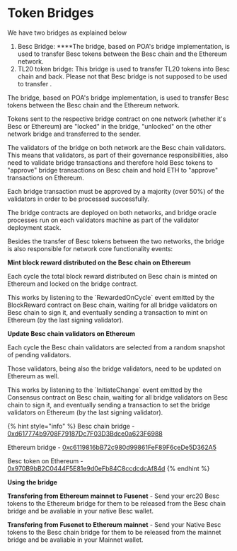 # Token Bridges

We have two bridges as explained below

1. Besc Bridge:  ****The bridge, based on POA's bridge implementation, is used to transfer Besc tokens between the Besc chain and the Ethereum network.
2. TL20 token bridge: This bridge is used to transfer TL20 tokens into Besc chain and back. Please not that Besc bridge is not supposed to be used to transfer  . 

The bridge, based on POA's bridge implementation, is used to transfer Besc tokens between the Besc chain and the Ethereum network.

Tokens sent to the respective bridge contract on one network \(whether it's Besc or Ethereum\) are "locked" in the bridge, "unlocked" on the other network bridge and transferred to the sender.

The validators of the bridge on both network are the Besc chain validators. This means that validators, as part of their governance responsibilities, also need to validate bridge transactions and therefore hold Besc tokens to "approve" bridge transactions on Besc chain and hold ETH to "approve" transactions on Ethereum.

Each bridge transaction must be approved by a majority \(over 50%\) of the validators in order to be processed successfully.

The bridge contracts are deployed on both networks, and bridge oracle processes run on each validators machine as part of the validator deployment stack.

Besides the transfer of Besc tokens between the two networks, the bridge is also responsible for network core functionality events:

**Mint block reward distributed on the Besc chain on Ethereum**

Each cycle the total block reward distributed on Besc chain is minted on Ethereum and locked on the bridge contract.

This works by listening to the \`RewardedOnCycle\` event emitted by the BlockReward contract on Besc chain, waiting for all bridge validators on Besc chain to sign it, and eventually sending a transaction to mint on Ethereum \(by the last signing validator\).

**Update Besc chain validators on Ethereum**

Each cycle the Besc chain validators are selected from a random snapshot of pending validators.

Those validators, being also the bridge validators, need to be updated on Ethereum as well.

This works by listening to the \`InitiateChange\` event emitted by the Consensus contract on Besc chain, waiting for all bridge validators on Besc chain to sign it, and eventually sending a transaction to set the bridge validators on Ethereum \(by the last signing validator\).

{% hint style="info" %}
Besc chain bridge - [0xd617774b9708F79187Dc7F03D3Bdce0a623F6988](https://bescscan.io/address/0xd617774b9708f79187dc7f03d3bdce0a623f6988)

Ethereum bridge - [0xc6119816bB72c980d99861FeF89F6ceDe5D362A5](https://etherscan.io/address/0xc6119816bB72c980d99861FeF89F6ceDe5D362A5)

Besc token on Ethereum - [0x970B9bB2C0444F5E81e9d0eFb84C8ccdcdcAf84d](https://etherscan.io/token/0x970B9bB2C0444F5E81e9d0eFb84C8ccdcdcAf84d)
{% endhint %}

**Using the bridge**

**Transfering from Ethereum mainnet to Fusenet** - Send your erc20 Besc tokens to the Ethereum bridge for them to be released from the Besc chain bridge and be avaliable in your native Besc wallet.

**Transfering from Fusenet to Ethereum mainnet** - Send your Native Besc tokens to the Besc chain bridge for them to be released from the mainnet bridge and be avaliable in your Mainnet wallet. 

